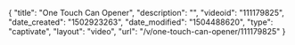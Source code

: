 {
    "title": "One Touch Can Opener",
    "description": "",
    "videoid": "111179825",
    "date_created": "1502923263",
    "date_modified": "1504488620",
    "type": "captivate",
    "layout": "video",
    "url": "\/v\/one-touch-can-opener\/111179825"
}